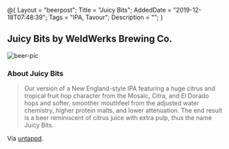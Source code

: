 @{
 Layout = "beerpost";
 Title = "Juicy Bits";
 AddedDate = "2019-12-18T07:48:39";
 Tags = "IPA, Tavour";
 Description = "";
 }
 

## Juicy Bits by WeldWerks Brewing Co.

![beer-pic]

### About Juicy Bits

> Our version of a New England-style IPA featuring a huge citrus and tropical fruit hop character from the Mosaic, Citra, and El Dorado hops and softer, smoother mouthfeel from the adjusted water chemistry, higher protein malts, and lower attenuation. The end result is a beer reminiscent of citrus juice with extra pulp, thus the name Juicy Bits.

Via [untappd][untappd-url].

[untappd-url]: <https://untappd.com//b/weldwerks-brewing-co-juicy-bits/1460137>
[beer-pic]: https://jasonpowley.com/assets/img/2019-12-18-juicy-bits.jpeg "Juicy Bits by WeldWerks Brewing Co."
